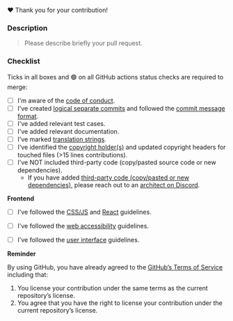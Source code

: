 :heart: Thank you for your contribution!

### Description

> Please describe briefly your pull request.



### Checklist

Ticks in all boxes and 🟢 on all GitHub actions status checks are required to merge:

- [ ] I'm aware of the [code of conduct](https://inveniordm.docs.cern.ch/contribute/code-of-conduct/).
- [ ] I've created [logical separate commits](https://inveniordm.docs.cern.ch/develop/best-practices/commits/#commits) and followed the [commit message format](https://inveniordm.docs.cern.ch/develop/best-practices/commits/#commit-message).
- [ ] I've added relevant test cases.
- [ ] I've added relevant documentation.
- [ ] I've marked [translation strings](https://inveniordm.docs.cern.ch/develop/howtos/i18n/).
- [ ] I've identified the [copyright holder(s)](https://inveniordm.docs.cern.ch/contribute/copyright-policy/) and updated copyright headers for touched files (>15 lines contributions).
- [ ] I've NOT included third-party code (copy/pasted source code or new dependencies).
    * If you have added [third-party code (copy/pasted or new dependencies)](https://inveniordm.docs.cern.ch/develop/best-practices/commits/#third-party-codedependencies), please reach out to an [architect on Discord]((https://discord.gg/8qatqBC)).

**Frontend**

- [ ] I've followed the [CSS/JS](https://inveniordm.docs.cern.ch/develop/best-practices/css-js/) and [React](https://inveniordm.docs.cern.ch/develop/best-practices/react/) guidelines.
- [ ] I've followed the [web accessibility](https://inveniordm.docs.cern.ch/develop/best-practices/accessibility/) guidelines.
- [ ] I've followed the [user interface](https://inveniordm.docs.cern.ch/develop/best-practices/ui/) guidelines.


**Reminder**

By using GitHub, you have already agreed to the [GitHub’s Terms of Service](https://help.github.com/articles/github-terms-of-service/#6-contributions-under-repository-license) including that:

1. You license your contribution under the same terms as the current repository’s license.
2. You agree that you have the right to license your contribution under the current repository’s license.
